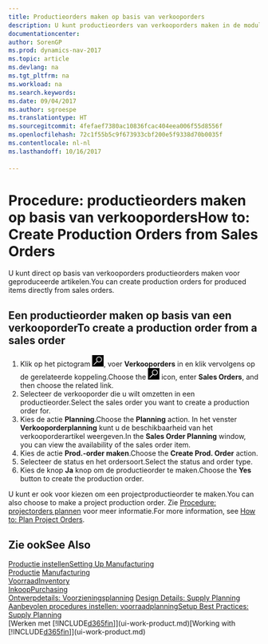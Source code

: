 ```yaml
---
title: Productieorders maken op basis van verkooporders
description: U kunt productieorders van verkooporders maken in de module Verkoop & Marketing.
documentationcenter: 
author: SorenGP
ms.prod: dynamics-nav-2017
ms.topic: article
ms.devlang: na
ms.tgt_pltfrm: na
ms.workload: na
ms.search.keywords: 
ms.date: 09/04/2017
ms.author: sgroespe
ms.translationtype: HT
ms.sourcegitcommit: 4fefaef7380ac10836fcac404eea006f55d8556f
ms.openlocfilehash: 72c1f55b5c9f673933cbf200e5f9338d70b0035f
ms.contentlocale: nl-nl
ms.lasthandoff: 10/16/2017

---
```

# <a name="how-to-create-production-orders-from-sales-orders"></a><span data-ttu-id="60923-103">Procedure: productieorders maken op basis van verkooporders</span><span class="sxs-lookup"><span data-stu-id="60923-103">How to: Create Production Orders from Sales Orders</span></span>
<span data-ttu-id="60923-104">U kunt direct op basis van verkooporders productieorders maken voor geproduceerde artikelen.</span><span class="sxs-lookup"><span data-stu-id="60923-104">You can create production orders for produced items directly from sales orders.</span></span>  

## <a name="to-create-a-production-order-from-a-sales-order"></a><span data-ttu-id="60923-105">Een productieorder maken op basis van een verkooporder</span><span class="sxs-lookup"><span data-stu-id="60923-105">To create a production order from a sales order</span></span>  

1.  <span data-ttu-id="60923-106">Klik op het pictogram ![Zoeken naar pagina of rapport](media/ui-search/search_small.png "pictogram Zoeken naar pagina of rapport"), voer **Verkooporders** in en klik vervolgens op de gerelateerde koppeling.</span><span class="sxs-lookup"><span data-stu-id="60923-106">Choose the ![Search for Page or Report](media/ui-search/search_small.png "Search for Page or Report icon") icon, enter **Sales Orders**, and then choose the related link.</span></span>  
2.  <span data-ttu-id="60923-107">Selecteer de verkooporder die u wilt omzetten in een productieorder.</span><span class="sxs-lookup"><span data-stu-id="60923-107">Select the sales order you want to create a production order for.</span></span>  
3.  <span data-ttu-id="60923-108">Kies de actie **Planning**.</span><span class="sxs-lookup"><span data-stu-id="60923-108">Choose the **Planning** action.</span></span> <span data-ttu-id="60923-109">In het venster **Verkooporderplanning** kunt u de beschikbaarheid van het verkooporderartikel weergeven.</span><span class="sxs-lookup"><span data-stu-id="60923-109">In the **Sales Order Planning** window, you can view the availability of the sales order item.</span></span>  
4.  <span data-ttu-id="60923-110">Kies de actie **Prod.-order maken**.</span><span class="sxs-lookup"><span data-stu-id="60923-110">Choose the **Create Prod. Order** action.</span></span>  
5.  <span data-ttu-id="60923-111">Selecteer de status en het ordersoort.</span><span class="sxs-lookup"><span data-stu-id="60923-111">Select the status and order type.</span></span>  
6.  <span data-ttu-id="60923-112">Kies de knop **Ja** knop om de productieorder te maken.</span><span class="sxs-lookup"><span data-stu-id="60923-112">Choose the **Yes** button to create the production order.</span></span>

<span data-ttu-id="60923-113">U kunt er ook voor kiezen om een projectproductieorder te maken.</span><span class="sxs-lookup"><span data-stu-id="60923-113">You can also choose to make a project production order.</span></span> <span data-ttu-id="60923-114">Zie [Procedure: projectorders plannen](production-how-to-plan-project-orders.md) voor meer informatie.</span><span class="sxs-lookup"><span data-stu-id="60923-114">For more information, see [How to: Plan Project Orders](production-how-to-plan-project-orders.md).</span></span>   

## <a name="see-also"></a><span data-ttu-id="60923-115">Zie ook</span><span class="sxs-lookup"><span data-stu-id="60923-115">See Also</span></span>  
[<span data-ttu-id="60923-116">Productie instellen</span><span class="sxs-lookup"><span data-stu-id="60923-116">Setting Up Manufacturing</span></span>](production-configure-production-processes.md)  
<span data-ttu-id="60923-117">[Productie](production-manage-manufacturing.md)  </span><span class="sxs-lookup"><span data-stu-id="60923-117">[Manufacturing](production-manage-manufacturing.md)  </span></span>  
[<span data-ttu-id="60923-118">Voorraad</span><span class="sxs-lookup"><span data-stu-id="60923-118">Inventory</span></span>](inventory-manage-inventory.md)  
[<span data-ttu-id="60923-119">Inkoop</span><span class="sxs-lookup"><span data-stu-id="60923-119">Purchasing</span></span>](purchasing-manage-purchasing.md)  
<span data-ttu-id="60923-120">[Ontwerpdetails: Voorzieningsplanning](design-details-supply-planning.md) </span><span class="sxs-lookup"><span data-stu-id="60923-120">[Design Details: Supply Planning](design-details-supply-planning.md) </span></span>  
[<span data-ttu-id="60923-121">Aanbevolen procedures instellen: voorraadplanning</span><span class="sxs-lookup"><span data-stu-id="60923-121">Setup Best Practices: Supply Planning</span></span>](setup-best-practices-supply-planning.md)  
<span data-ttu-id="60923-122">[Werken met [!INCLUDE[d365fin](includes/d365fin_md.md)]](ui-work-product.md)</span><span class="sxs-lookup"><span data-stu-id="60923-122">[Working with [!INCLUDE[d365fin](includes/d365fin_md.md)]](ui-work-product.md)</span></span>

